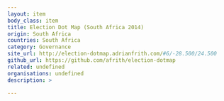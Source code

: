 ```yaml
---
layout: item
body_class: item
title: Election Dot Map (South Africa 2014)
origin: South Africa
countries: South Africa
category: Governance
site_url: http://election-dotmap.adrianfrith.com/#6/-28.500/24.500
github_url: https://github.com/afrith/election-dotmap
related: undefined
organisations: undefined
description: >
  
---
```


